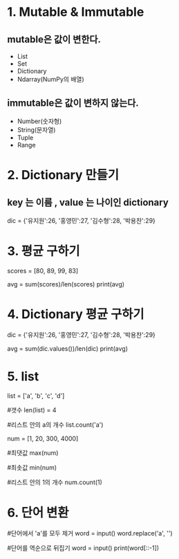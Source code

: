 # 1. Mutable & Immutable

## mutable은 값이 변한다.
- List
- Set
- Dictionary
- Ndarray(NumPy의 배열)

## immutable은 값이 변하지 않는다.
- Number(숫자형)
- String(문자열)
- Tuple
- Range


# 2. Dictionary 만들기

## key 는 이름 , value 는 나이인 dictionary

dic = {'유지원':26, '홍영민':27, '김수형':28, '박용찬':29}


# 3. 평균 구하기
scores = [80, 89, 99, 83]

avg = sum(scores)/len(scores)
print(avg)


# 4. Dictionary 평균 구하기
dic = {'유지원':26, '홍영민':27, '김수형':28, '박용찬':29}

avg = sum(dic.values())/len(dic)
print(avg)


# 5. list

list = ['a', 'b', 'c', 'd']

#갯수
len(list) = 4

#리스트 안의 a의 개수
list.count('a')


num = [1, 20, 300, 4000]

#최댓값
max(num)

#최솟값
min(num)

#리스트 안의 1의 개수
num.count(1)


# 6. 단어 변환

#단어에서 'a'를 모두 제거
word = input()
word.replace('a', '')

#단어를 역순으로 뒤집기
word = input()
print(word[::-1])